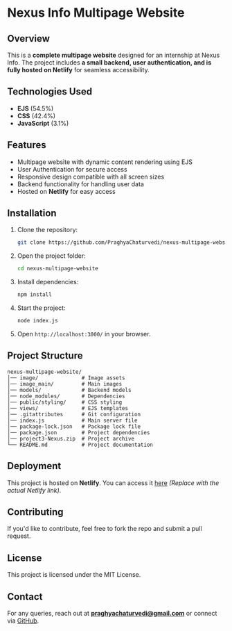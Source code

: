 # Nexus Info Multipage Website

## Overview
This is a **complete multipage website** designed for an internship at Nexus Info. The project includes **a small backend, user authentication, and is fully hosted on Netlify** for seamless accessibility.

## Technologies Used
- **EJS** (54.5%)
- **CSS** (42.4%)
- **JavaScript** (3.1%)

## Features
- Multipage website with dynamic content rendering using EJS
- User Authentication for secure access
- Responsive design compatible with all screen sizes
- Backend functionality for handling user data
- Hosted on **Netlify** for easy access

## Installation
1. Clone the repository:
   ```sh
   git clone https://github.com/PraghyaChaturvedi/nexus-multipage-website.git
   ```
2. Open the project folder:
   ```sh
   cd nexus-multipage-website
   ```
3. Install dependencies:
   ```sh
   npm install
   ```
4. Start the project:
   ```sh
   node index.js
   ```
5. Open `http://localhost:3000/` in your browser.

## Project Structure
```
nexus-multipage-website/
│── image/              # Image assets
│── image_main/         # Main images
│── models/             # Backend models
│── node_modules/       # Dependencies
│── public/styling/     # CSS styling
│── views/              # EJS templates
│── .gitattributes      # Git configuration
│── index.js            # Main server file
│── package-lock.json   # Package lock file
│── package.json        # Project dependencies
│── project3-Nexus.zip  # Project archive
└── README.md           # Project documentation
```

## Deployment
This project is hosted on **Netlify**. You can access it [here](#) _(Replace with the actual Netlify link)_.

## Contributing
If you'd like to contribute, feel free to fork the repo and submit a pull request.

## License
This project is licensed under the MIT License.

## Contact
For any queries, reach out at **praghyachaturvedi@gmail.com** or connect via [GitHub](https://github.com/PraghyaChaturvedi).

